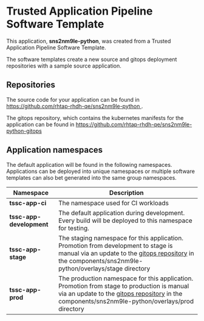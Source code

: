 # Trusted Application Pipeline Software Template

This application, **sns2nm9le-python**, was created from a Trusted Application Pipeline Software Template.

The software templates create a new source and gitops deployment repositories with a sample source application. 

## Repositories

The source code for your application can be found in [https://github.com/rhtap-rhdh-qe/sns2nm9le-python ](https://github.com/rhtap-rhdh-qe/sns2nm9le-python ).
 
The gitops repository, which contains the kubernetes manifests for the application can be found in 
[https://github.com/rhtap-rhdh-qe/sns2nm9le-python-gitops ](https://github.com/rhtap-rhdh-qe/sns2nm9le-python-gitops ) 

## Application namespaces 

The default application will be found in the following namespaces. Applications can be deployed into unique namespaces or multiple software templates can also bet generated into the same group namespaces.  

|  Namespace   |  Description   |  
| -------- | -------- |
| **tssc-app-ci** | The namespace used for CI workloads |
| **tssc-app-development** | The default application during development. Every build will be deployed to this namespace for testing. |
| **tssc-app-stage** | The staging namespace for this application. Promotion from development to stage is manual via an update to the [gitops repository](https://github.com/rhtap-rhdh-qe/sns2nm9le-python-gitops ) in the components/sns2nm9le-python/overlays/stage directory |
| **tssc-app-prod** | The production namespace for this application. Promotion from stage to production is manual via an update to the [gitops repository](https://github.com/rhtap-rhdh-qe/sns2nm9le-python-gitops ) in the components/sns2nm9le-python/overlays/prod directory |